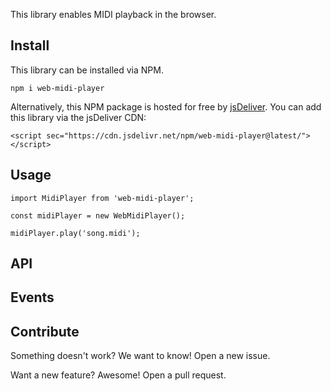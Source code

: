 This library enables MIDI playback in the browser.

## Install

This library can be installed via NPM.

```
npm i web-midi-player
```

Alternatively, this NPM package is hosted for free by [jsDeliver](https://www.jsdelivr.com/). You can add this library via the jsDeliver CDN:

```
<script sec="https://cdn.jsdelivr.net/npm/web-midi-player@latest/"></script>
```




## Usage

```
import MidiPlayer from 'web-midi-player';

const midiPlayer = new WebMidiPlayer();

midiPlayer.play('song.midi');
```

## API

## Events

## Contribute

Something doesn't work? We want to know! Open a new issue.

Want a new feature? Awesome! Open a pull request.
